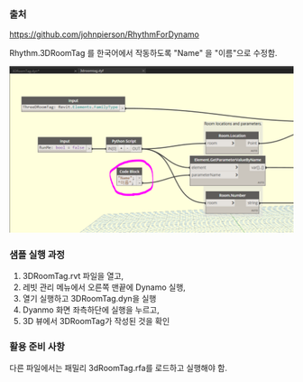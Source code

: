 ### 출처

https://github.com/johnpierson/RhythmForDynamo

Rhythm.3DRoomTag 를 한국어에서 작동하도록 "Name" 을 "이름"으로 수정함.

![수정내용](./3DRoomTag.PNG)

### 샘플 실행 과정

1. 3DRoomTag.rvt 파일을 열고,
2. 레빗 관리 메뉴에서 오른쪽 맨끝에 Dynamo 실행,
3. 열기 실행하고 3DRoomTag.dyn을 실행
4. Dyanmo 화면 좌측하단에 실행을 누르고,
5. 3D 뷰에서 3DRoomTag가 작성된 것을 확인

### 활용 준비 사항

다른 파일에서는 패밀리 3dRoomTag.rfa를 로드하고 실행해야 함.
